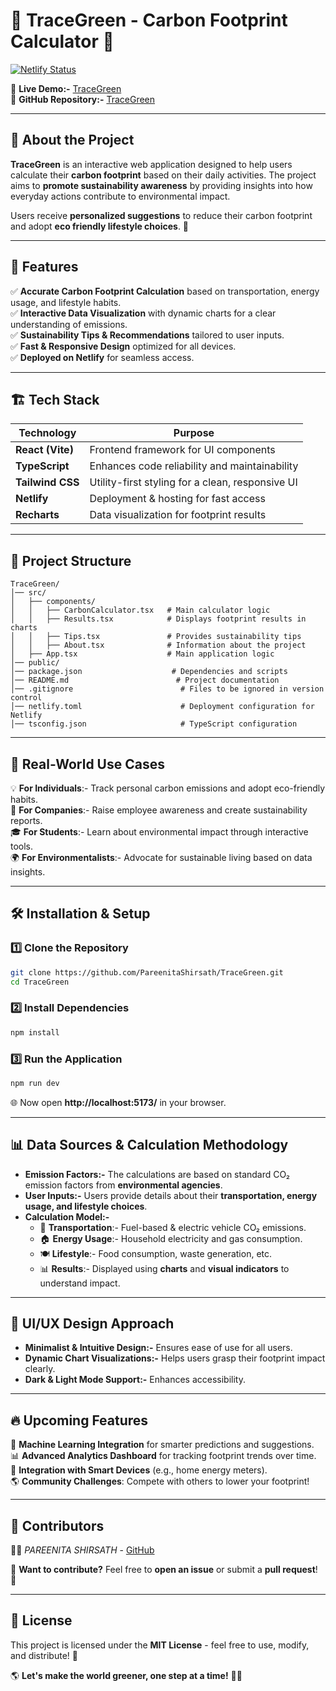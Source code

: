 # 🌿 TraceGreen - Carbon Footprint Calculator 🌿

[![Netlify Status](https://api.netlify.com/api/v1/badges/04bfaa13-ecee-4e9b-9574-6bfd2589f731/deploy-status)](https://app.netlify.com/sites/tracegreen/deploys)

🔗 **Live Demo:-** [TraceGreen](https://tracegreen.netlify.app/)  
🔗 **GitHub Repository:-** [TraceGreen](https://github.com/PareenitaShirsath/TraceGreen)

---

## 📌 About the Project

**TraceGreen** is an interactive web application designed to help users calculate their **carbon footprint** based on their daily activities. The project aims to **promote sustainability awareness** by providing insights into how everyday actions contribute to environmental impact.  

Users receive **personalized suggestions** to reduce their carbon footprint and adopt **eco friendly lifestyle choices**. 🌱  

---

## 🚀 Features

✅ **Accurate Carbon Footprint Calculation** based on transportation, energy usage, and lifestyle habits.  
✅ **Interactive Data Visualization** with dynamic charts for a clear understanding of emissions.  
✅ **Sustainability Tips & Recommendations** tailored to user inputs.  
✅ **Fast & Responsive Design** optimized for all devices.  
✅ **Deployed on Netlify** for seamless access.  

---

## 🏗 Tech Stack

| Technology       | Purpose |
|-----------------|---------|
| **React (Vite)** | Frontend framework for UI components |
| **TypeScript**  | Enhances code reliability and maintainability |
| **Tailwind CSS** | Utility-first styling for a clean, responsive UI |
| **Netlify** | Deployment & hosting for fast access |
| **Recharts** | Data visualization for footprint results |

---

## 📂 Project Structure

```
TraceGreen/
│── src/
│   ├── components/
│   │   ├── CarbonCalculator.tsx   # Main calculator logic  
│   │   ├── Results.tsx            # Displays footprint results in charts  
│   │   ├── Tips.tsx               # Provides sustainability tips  
│   │   ├── About.tsx              # Information about the project  
│   ├── App.tsx                    # Main application logic  
│── public/
│── package.json                    # Dependencies and scripts  
│── README.md                        # Project documentation  
│── .gitignore                        # Files to be ignored in version control  
│── netlify.toml                      # Deployment configuration for Netlify  
│── tsconfig.json                     # TypeScript configuration   
```

---

## 📌 Real-World Use Cases

💡 **For Individuals**:- Track personal carbon emissions and adopt eco-friendly habits.  
🏢 **For Companies**:- Raise employee awareness and create sustainability reports.  
🎓 **For Students**:- Learn about environmental impact through interactive tools.  
🌍 **For Environmentalists**:- Advocate for sustainable living based on data insights.  

---

## 🛠 Installation & Setup

### 1️⃣ Clone the Repository
```bash
git clone https://github.com/PareenitaShirsath/TraceGreen.git
cd TraceGreen
```

### 2️⃣ Install Dependencies
```bash
npm install
```

### 3️⃣ Run the Application
```bash
npm run dev
```

🌐 Now open **http://localhost:5173/** in your browser.

---

## 📊 Data Sources & Calculation Methodology

- **Emission Factors:-** The calculations are based on standard CO₂ emission factors from **environmental agencies**.  
- **User Inputs:-** Users provide details about their **transportation, energy usage, and lifestyle choices**.  
- **Calculation Model:-**  
  - 🚗 **Transportation**:- Fuel-based & electric vehicle CO₂ emissions.  
  - 🏠 **Energy Usage**:- Household electricity and gas consumption.  
  - 🍽️ **Lifestyle**:- Food consumption, waste generation, etc.  
  - 📊 **Results**:- Displayed using **charts** and **visual indicators** to understand impact.  

---

## 🎨 UI/UX Design Approach

- **Minimalist & Intuitive Design:-** Ensures ease of use for all users.  
- **Dynamic Chart Visualizations:-** Helps users grasp their footprint impact clearly.  
- **Dark & Light Mode Support:-** Enhances accessibility.  

---

## 🔥 Upcoming Features

🚀 **Machine Learning Integration** for smarter predictions and suggestions.  
📊 **Advanced Analytics Dashboard** for tracking footprint trends over time.  
🔗 **Integration with Smart Devices** (e.g., home energy meters).  
🌎 **Community Challenges**: Compete with others to lower your footprint!  

---

## 🤝 Contributors

👨‍💻 *PAREENITA SHIRSATH* - [GitHub](https://github.com/PareenitaShirsath)  

🚀 **Want to contribute?** Feel free to **open an issue** or submit a **pull request**! 🙌

---

## 📜 License

This project is licensed under the **MIT License** - feel free to use, modify, and distribute! 🎉  

🌎 **Let's make the world greener, one step at a time!** 🌿✨
